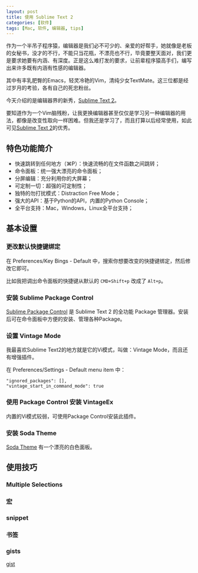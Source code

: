 ```yaml
---
layout: post
title: 使用 Sublime Text 2
categories: [软件]
tags: [Mac, 软件, 编辑器, tips]
---
```


作为一个半吊子程序猿，编辑器是我们必不可少的、亲爱的好帮手，她就像是老板的女秘书，没才的不行，不能只当花瓶，不漂亮也不行，毕竟要整天面对，我们更是要求她要有内涵、有深度。正是这么难打发的要求，让前辈程序猿高手们，编写出来许多既有内涵有性感的编辑器。

其中有丰乳肥臀的Emacs，轻灵冷艳的Vim，清纯少女TextMate。这三位都是经过岁月的考验，各有自己的死忠粉丝。

今天介绍的是编辑器界的新秀，[Sublime Text 2](http://www.sublimetext.com/)。

要知道作为一个Vim脑残粉，让我更换编辑器甚至仅仅是学习另一种编辑器的用法，都像是改变性取向一样困难。但我还是学习了，而且打算以后经常使用，如此可见[Sublime Text 2](http://www.sublimetext.com/)的优秀。

## 特色功能简介

- 快速跳转到任何地方（⌘P）：快速流畅的在文件函数之间跳转；
- 命令面板：统一强大漂亮的命令面板；
- 分屏编辑：充分利用你的大屏幕；
- 可定制一切：超强的可定制性；
- 独特的勿打扰模式：Distraction Free Mode；
- 强大的API：基于Python的API，内置的Python Console；
- 全平台支持：Mac，Windows，Linux全平台支持；

## 基本设置

### 更改默认快捷键绑定

在 Preferences/Key Bings - Default 中，搜索你想要改变的快捷键绑定，然后修改它即可。

比如我把调出命令面板的快捷键从默认的 `CMD+Shift+p` 改成了 `Alt+p`。

### 安装 Sublime Package Control

[Sublime Package Control](http://wbond.net/sublime_packages/package_control) 是 Sublime Text 2 的全功能 Package 管理器。安装后可在命令面板中方便的安装、管理各种Package。

### 设置 Vintage Mode

我最喜欢Sublime Text2的地方就是它的Vi模式，叫做：Vintage Mode，而且还有增强插件。

在 Preferences/Settings - Default menu item 中：

	"ignored_packages": [],
	"vintage_start_in_command_mode": true

### 使用 Package Control 安装 VintageEx

内置的Vi模式较弱，可使用Package Control安装此插件。

### 安装 Soda Theme

[Soda Theme](https://github.com/buymeasoda/soda-theme) 有一个漂亮的白色面板。

## 使用技巧

### Multiple Selections

### 宏

### snippet

### 书签

### gists

[gist](http://net.tutsplus.com/tutorials/tools-and-tips/sexy-code-snippet-management-with-gists/)


